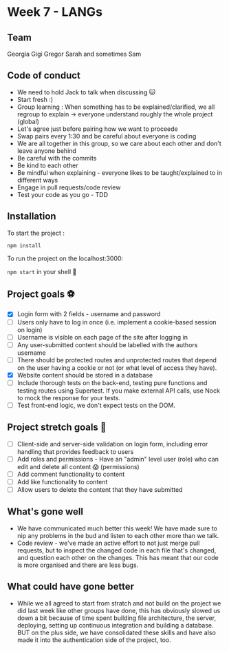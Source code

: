 # Week 7 - LANGs

## Team
Georgia 
Gigi
Gregor
Sarah
and sometimes Sam

## Code of conduct
* We need to hold Jack to talk when discussing 🐱
* Start fresh :)
* Group learning : When something has to be explained/clarified, we all regroup to explain -> everyone understand roughly the whole project (global)
* Let's agree just before pairing how we want to proceede
* Swap pairs every 1:30 and be careful about everyone is coding
* We are all together in this group, so we care about each other and don't leave anyone behind
* Be careful with the commits
* Be kind to each other
* Be mindful when explaining - everyone likes to be taught/explained to in different ways
* Engage in pull requests/code review
* Test your code as you go - TDD

## Installation

To start the project :

`npm install`

To run the project on the localhost:3000:

`npm start` in your shell 🐚

## Project goals ⚽
- [x] Login form with 2 fields - username and password
- [ ] Users only have to log in once (i.e. implement a cookie-based session on login)
- [ ] Username is visible on each page of the site after logging in
- [ ] Any user-submitted content should be labelled with the authors username
- [ ] There should be protected routes and unprotected routes that depend on the user having a cookie or not (or what level of access they have).
- [x] Website content should be stored in a database
- [ ] Include thorough tests on the back-end, testing pure functions and testing routes using Supertest. If you make external API calls, use Nock to mock the response for your tests.
- [ ] Test front-end logic, we don't expect tests on the DOM.

## Project stretch goals 🎯
- [ ] Client-side and server-side validation on login form, including error handling that provides feedback to users
- [ ] Add roles and permissions - Have an "admin" level user (role) who can edit and delete all content 😱 (permissions)
- [ ] Add comment functionality to content
- [ ] Add like functionality to content
- [ ] Allow users to delete the content that they have submitted

## What's gone well
* We have communicated much better this week! We have made sure to nip any problems in the bud and listen to each other more than we talk.
* Code review - we've made an active effort to not just merge pull requests, but to inspect the changed code in each file that's changed, and question each other on the changes. This has meant that our code is more organised and there are less bugs. 

## What could have gone better
* While we all agreed to start from stratch and not build on the project we did last week like other groups have done, this has obviously slowed us down a bit because of time spent building file architecture, the server, deploying, setting up continuous integration and building a database. BUT on the plus side, we have consolidated these skills and have also made it into the authentication side of the project, too.
